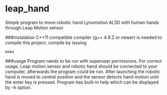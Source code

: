 # leap_hand
Simple program to move robotic hand Lynxmotion AL5D with human hands through Leap Motion sensor

###instalation
C++11 compatible compiler (g++ 4.9.2 or newer) is needed to compile this project.
compile by issuing

    make

###usage
Program needs to be run with superuser permissions.
For correct usage, Leap motion sensor and robotic hand should be connected to your computer, afterwards the program could be run.
After launching the robotic hand is moved to central position and the sensor detects hand motion
until the enter key is pressed.
Program has built-in help which can be displayed by -h option.
